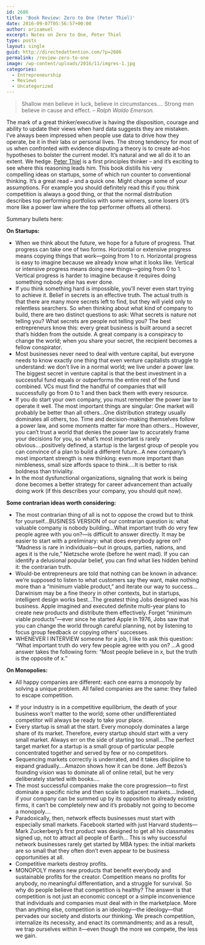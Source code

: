 ```yaml
---
id: 2686
title: 'Book Review: Zero to One (Peter Thiel)'
date: 2016-09-07T05:56:57+00:00
author: arisamuel
excerpt: Notes on Zero to One, Peter Thiel
type: posts
layout: single
guid: http://directedattention.com/?p=2686
permalink: /review-zero-to-one
image: /wp-content/uploads/2016/11/imgres-1.jpg
categories:
  - Entrepreneurship
  - Reviews
  - Uncategorized
---
```

> <p class="p1">
>   <span class="s1">Shallow men believe in luck, believe in circumstances.… Strong men believe in cause and effect. &#8211; <i>Ralph Waldo Emerson. </i></span>
> </p>

<p class="p3">
  <span class="s1">The mark of a great thinker/executive is having the disposition, courage and ability to update their views when hard data suggests they are mistaken. I&#8217;ve always been impressed when people use data to drive how they operate, be it in their labs or personal lives. The strong tendency for most of us when confronted with evidence disputing a theory is to create ad-hoc hypotheses to bolster the current model. It&#8217;s natural and we all do it to an extent. We hedge.</span><span class="s1"> <a href="http://zerotoonebook.com/authors/">Peter Thiel</a> is a first principles thinker &#8211; and it&#8217;s exciting to see where this reasoning leads him. </span><span class="s1">This book distills his very compelling ideas on startups, some of which run counter to conventional thinking. It&#8217;s a great read &#8211; and a quick one. Might change some of your assumptions. For example you should definitely read this if you think competition is always a good thing, or that the normal distribution describes top performing portfolios with some winners, some losers (it&#8217;s more like a power law where the top performer offsets all others). </span>
</p>

<p class="p3">
  <span class="s1">Summary bullets here:</span>
</p>

<p class="p3">
  <span class="s1"><b>On Startups:</b></span>
</p>

<ul class="ul1">
  <li class="li3">
    <span class="s1">When we think about the future, we hope for a future of progress. That progress can take one of two forms. Horizontal or extensive progress means copying things that work—going from 1 to n. Horizontal progress is easy to imagine because we already know what it looks like. Vertical or intensive progress means doing new things—going from 0 to 1. Vertical progress is harder to imagine because it requires doing something nobody else has ever done.</span>
  </li>
  <li class="li3">
    <span class="s1">If you think something hard is impossible, you’ll never even start trying to achieve it. Belief in secrets is an effective truth. The actual truth is that there are many more secrets left to find, but they will yield only to relentless searchers. So when thinking about what kind of company to build, there are two distinct questions to ask: What secrets is nature not telling you? What secrets are people not telling you? The best entrepreneurs know this: every great business is built around a secret that’s hidden from the outside. A great company is a conspiracy to change the world; when you share your secret, the recipient becomes a fellow conspirator.</span>
  </li>
  <li class="li3">
    <span class="s1">Most businesses never need to deal with venture capital, but everyone needs to know exactly one thing that even venture capitalists struggle to understand: we don’t live in a normal world; we live under a power law. The biggest secret in venture capital is that the best investment in a successful fund equals or outperforms the entire rest of the fund combined. VCs must find the handful of companies that will successfully go from 0 to 1 and then back them with every resource.</span>
  </li>
  <li class="li3">
    <span class="s1">If you do start your own company, you must remember the power law to operate it well. The most important things are singular: One market will probably be better than all others&#8230;One distribution strategy usually dominates all others, too. Time and decision-making themselves follow a power law, and some moments matter far more than others&#8230; However, you can’t trust a world that denies the power law to accurately frame your decisions for you, so what’s most important is rarely obvious&#8230;.</span><span class="s1">positively defined, a startup is the largest group of people you can convince of a plan to build a different future…A new company’s most important strength is new thinking: even more important than nimbleness, small size affords space to think&#8230;.</span><span class="s1">It is better to risk boldness than triviality.</span>
  </li>
  <li class="li3">
    <span class="s1">In the most dysfunctional organizations, signaling that work is being done becomes a better strategy for career advancement than actually doing work (if this describes your company, you should quit now).</span>
  </li>
</ul>

<p class="p3">
  <b>Some contrarian ideas worth considering:</b>
</p>

<ul class="ul1">
  <li class="li3">
    <span class="s1">The most contrarian thing of all is not to oppose the crowd but to think for yourself…BUSINESS VERSION of our contrarian question is: what valuable company is nobody building…What important truth do very few people agree with you on?—is difficult to answer directly. It may be easier to start with a preliminary: what does everybody agree on? “Madness is rare in individuals—but in groups, parties, nations, and ages it is the rule,” Nietzsche wrote (before he went mad). If you can identify a delusional popular belief, you can find what lies hidden behind it: the contrarian truth.</span>
  </li>
  <li class="li3">
    <span class="s1"><span class="s1">Would-be entrepreneurs are told that nothing can be known in advance: we’re supposed to listen to what customers say they want, make nothing more than a “minimum viable product,” and iterate our way to success…</span></span><span class="s1">Darwinism may be a fine theory in other contexts, but in startups, intelligent design works best…The greatest thing Jobs designed was his business. Apple imagined and executed definite multi-year plans to create new products and distribute them effectively. Forget “minimum viable products”—ever since he started Apple in 1976, Jobs saw that you can change the world through careful planning, not by listening to focus group feedback or copying others’ successes.</span>
  </li>
  <li class="li3">
    <span class="s1">WHENEVER I INTERVIEW someone for a job, I like to ask this question: “What important truth do very few people agree with you on? …A good answer takes the following form: “Most people believe in x, but the truth is the opposite of x.”</span>
  </li>
</ul>

<p class="p3">
  <b>On Monopolies: </b>
</p>

<ul class="ul1">
  <li class="li3">
    <span class="s1">All happy companies are different: each one earns a monopoly by solving a unique problem. All failed companies are the same: they failed to escape competition.</span>
  </li>
</ul>

<ul class="ul1">
  <li class="li3">
    <span class="s1">If your industry is in a competitive equilibrium, the death of your business won’t matter to the world; some other undifferentiated competitor will always be ready to take your place.</span>
  </li>
  <li class="li3">
    <span class="s1">Every startup is small at the start. Every monopoly dominates a large share of its market. Therefore, every startup should start with a very small market. Always err on the side of starting too small….The perfect target market for a startup is a small group of particular people concentrated together and served by few or no competitors.</span>
  </li>
  <li class="li3">
    <span class="s1">Sequencing markets correctly is underrated, and it takes discipline to expand gradually….</span><span class="s1">Amazon shows how it can be done. Jeff Bezos’s founding vision was to dominate all of online retail, but he very deliberately started with books….</span>
  </li>
  <li class="li3">
    <span class="s1">The most successful companies make the core progression—to first dominate a specific niche and then scale to adjacent markets….Indeed, if your company can be summed up by its opposition to already existing firms, it can’t be completely new and it’s probably not going to become a monopoly….</span>
  </li>
  <li class="li3">
    <span class="s1">Paradoxically, then, network effects businesses must start with especially small markets. Facebook started with just Harvard students—Mark Zuckerberg’s first product was designed to get all his classmates signed up, not to attract all people of Earth… This is why successful network businesses rarely get started by MBA types: the initial markets are so small that they often don’t even appear to be business opportunities at all.</span>
  </li>
  <li class="li3">
    <span class="s1">Competitive markets destroy profits.</span>
  </li>
  <li class="li3">
    <span class="s1">MONOPOLY means new products that benefit everybody and sustainable profits for the creator. Competition means no profits for anybody, no meaningful differentiation, and a struggle for survival. So why do people believe that competition is healthy? The answer is that competition is not just an economic concept or a simple inconvenience that individuals and companies must deal with in the marketplace. More than anything else, competition is an ideology—the ideology—that pervades our society and distorts our thinking. We preach competition, internalize its necessity, and enact its commandments; and as a result, we trap ourselves within it—even though the more we compete, the less we gain.</span>
  </li>
</ul>